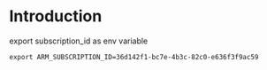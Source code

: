 # Introduction

export subscription_id as env variable

```
export ARM_SUBSCRIPTION_ID=36d142f1-bc7e-4b3c-82c0-e636f3f9ac59
```
